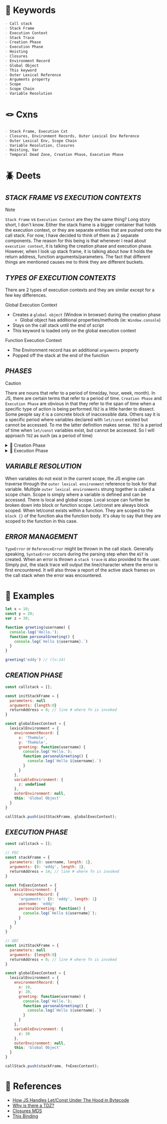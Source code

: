 <!--==================-->
# 🔑 Keywords
<!--==================-->
```md
- Call stack
- Stack Frame
- Execution Context
- Stack Trace
- Creation Phase
- Execution Phase
- Hoisting
- Closures
- Environment Record
- Global Object
- This keyword
- Outer Lexical Reference
- Arguments property
- Scope
- Scope Chain
- Variable Resolution
```
<!--==================-->
# 🪢 Cxns
<!--==================-->
```md
- Stack Frame, Execution Cxt
- Closures, Environment Records, Outer Lexical Env Reference
- Outer Lexical Env, Scope Chain
- Variable Resolution, Closures
- Hoisting, Var
- Temporal Dead Zone, Creation Phase, Execution Phase
```

<!--==================-->
# 🪲 Deets
<!--==================-->
## _STACK FRAME VS EXECUTION CONTEXTS_
> [!Note]
> `Stack Frame` vs `Execution Context` are they the same thing? Long story short, I don't know. Either the stack frame is a bigger container that holds the execution context, or they are separate entities that are pushed onto the call stack. For now, I have decided to think of them as 2 separate components. The reason for this being is that whenever I read about `execution context`, it is talking the creation phase and execution phase. However, when I look up stack frame, it is talking about how it holds the return address, function arguments/parameters. The fact that different things are mentioned causes me to think they are different buckets.

## _TYPES OF EXECUTION CONTEXTS_
There are 2 types of execution contexts and they are similar except for a few key differences.

Global Execution Context
- Creates a `global object` (Window in browser) during the creation phase
  - Global object has additional properties/methods (ie: `Window.console`)
- Stays on the call stack until the end of script
- This keyword is loaded only on the global execution context

Function Execution Context
- The Environment record has an additional `arguments` property
- Popped off the stack at the end of the function

## _PHASES_
> [!Caution]
> There are nouns that refer to a period of time(day, hour, week, month). In JS, there are certain terms that refer to a period of time. `Creation Phase` and `Execution Phase` are obvious in that they refer to the span of time when a specific type of action is being performed.`TDZ` is a little harder to dissect. Some people say it is a concrete block of inaccessible data. Others say it is a specific period where variables declared with `let/const` existed but cannot be accessed. To me the latter definition makes sense. `TDZ` is a period of time when `let/const` variables exist, but cannot be accessed. So I will approach `TDZ` as such (as a period of time)

<details><summary>🐝 Creation Phase</summary>

> This is the first part of the execution context. Memory allocation is created for local variables. JS sets up the structure for scope chain through the outer lexical env reference. The function itself and its outer lexical environment are bundled and form a `closure`. This `closure` is used whenever there needs to be variable resolution. This closure lives in the heap.
- Execution context is pushed onto the call stack (This *creates the fn* in the perspective of the js engine)
- Memory Allocation: Stored in Env Record
  - Hoisting: Moved to the top
    - `Var` declared variables are hoisted and initialized to `undefined`
    - Fn declarations are hoisted in their entirety
  - `Let/const` variables are declared but not initialized to any value. They remain in a state called `TDZ` until the execution phase.
    - Under the hood, using bytecode, variables with `let/const` are assigned to the value of `TheHole` which refers to an absence of value.
- Closures are created
  - Outer Environment Record points to parent fn's reference
  - `Closure`: combination of a fn bundled together with references to its lexical env. Practically speaking, this means fns retain variables from parent scope even after parent fn has finished executing.
    - Closure is essentially the fn reference (identifier), environment record, and its outer lexical environment.

> Closure is a concrete noun. It exists in reality. It is not a noun describing an abstract concept like love or peace. Often times, people will define closures by its effects. For instance, they might say closure is the ability of an inner function to remember its parent function even after the parent function has executed. This is true. This is more aptly described as one capability of a closure. It describes what a closure does. It does not define what a closure is.
</details>

<details><summary>🐝 Execution Phase</summary>

> During the execution phase, the interpreter goes line by line and executes code. Whenever there is a `=` operator the variable is updated. If no value is given, the variable is initialized to `undefined`. Statements are executed. Further function calls are pushed to the call stack.

> The closure lives in the heap. But if it persists unnecessarily, it consumes memory. There has to be a better way. JS garbage collection can detect closures that aren't used and then `mark and sweep` them. Generally speaking, if a function doesn't have any inner functions, the closure does not need to persist. It can be garbage collected when a function is finished running. If however, an inner function exists, the closure should remain within the heap because it might be of use in the future. Note that closures only pertain to functions. It does not pertain to other block scopes.

</details>

## _VARIABLE RESOLUTION_
When variables do not exist in the current scope, the JS engine can traverse through the `outer lexical environment` reference to look for that variable. Multiple `outer lexical environments` strung together is called a scope chain. Scope is simply where a variable is defined and can be accessed. There is local and global scope. Local scope can further be broken down into block or function scope. Let/const are always block scoped. When let/const exists within a function. They are scoped to the `block {}` of the function aka the function body. It's okay to say that they are scoped to the function in this case.

## _ERROR MANAGEMENT_
`TypeError` or `ReferenceError` might be thrown in the call stack. Generally speaking, `SyntaxError` occurs during the parsing step when the `AST` is created. When an error is thrown a `stack trace` is also provided to the user. Simply put, the stack trace will output the line/character where the error is first encountered. It will also throw a report of the active stack frames on the call stack when the error was encountered.

<!--==================-->
# 🧪 Examples
<!--==================-->
```js
let x = 10;
const y = 20;
var z = 30;

function greeting(username) {
  console.log('Hello.');
  function personalGreeting() {
    console.log(`Hello ${username}.`)
  }
}

greeting('eddy') // (ln:14)
```

## _CREATION PHASE_
```js
const callstack = [];

const initStackFrame = {
  parameters: null
  arguments: {length:0}
  returnAddress = 0; // line # where fn is invoked
}

const globalExecContext = {
  lexicalEnvironment = {
    environmentRecord: {
      x: 'TheHole',
      y: 'TheHole',
      greeting: function(username) {
        console.log('Hello.');
        function personalGreeting() {
          console.log(`Hello ${username}.`)
        }
      }
    },
    variableEnvironment: {
      z: undefined
    },
    outerEnvironment: null,
    this: 'Global Object'
  }
}

callStack.push(initStackFrame, globalExecContext);
```

## _EXECUTION PHASE_
```js
const callstack = [];

// FEC
const stackFrame = {
  parameters: {0: username, length: 1},
  arguments: {0: 'eddy', length: 1},
  returnAddress = 14; // line # where fn is invoked
}

const fnExecContext = {
  lexicalEnvironment: {
    environmentRecord: {
      'arguments': {0: 'eddy', length: 1}
      username: 'eddy'
      personalGreeting: function() {
        console.log(`Hello ${username}`);
      }
    }
  }
}

// GEC
const initStackFrame = {
  parameters: null
  arguments: {length:0}
  returnAddress = 0; // line # where fn is invoked
}

const globalExecContext = {
  lexicalEnvironment = {
    environmentRecord: {
      x: 10,
      y: 20,
      greeting: function(username) {
        console.log('Hello.');
        function personalGreeting() {
          console.log(`Hello ${username}.`)
        }
      }
    },
    variableEnvironment: {
      z: 30
    },
    outerEnvironment: null,
    this: 'Global Object'
  }
}

callStack.push(stackFrame, fnExecContext);
```

<!--==================-->
# 📗 References
<!--==================-->
- [How JS Handles Let/Const Under The Hood in Bytecode](https://www.youtube.com/watch?v=MZYDzfxyxic)
- [Why is there a TDZ?](https://2ality.com/2015/10/why-tdz.html)
- [Closures MDS](https://developer.mozilla.org/en-US/docs/Web/JavaScript/Closures)
- [This Binding](https://medium.com/nerd-for-tech/understanding-this-binding-in-javascript-86687397c76d)

